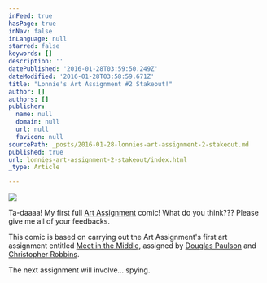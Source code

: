 ```yaml
---
inFeed: true
hasPage: true
inNav: false
inLanguage: null
starred: false
keywords: []
description: ''
datePublished: '2016-01-28T03:59:50.249Z'
dateModified: '2016-01-28T03:58:59.671Z'
title: "Lonnie's Art Assignment #2 Stakeout!"
author: []
authors: []
publisher:
  name: null
  domain: null
  url: null
  favicon: null
sourcePath: _posts/2016-01-28-lonnies-art-assignment-2-stakeout.md
published: true
url: lonnies-art-assignment-2-stakeout/index.html
_type: Article

---
```

![](https://the-grid-user-content.s3-us-west-2.amazonaws.com/42453e3d-0607-4687-ac81-faa2d42bc7f1.jpg)

Ta-daaaa! My first full [Art Assignment][0] comic! What do you think??? Please give me all of your feedbacks.

This comic is based on carrying out the Art Assignment's first art assignment entitled [Meet in the Middle][1], assigned by [Douglas Paulson][2] and [Christopher Robbins][3].

The next assignment will involve... spying. 

[0]: https://www.youtube.com/user/theartassignment
[1]: https://www.youtube.com/watch?v=U9lpMFPEj58
[2]: http://www.douglaspaulson.com/
[3]: http://www.christopher-robbins.com/